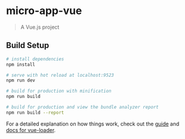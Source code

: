 # micro-app-vue

> A Vue.js project

## Build Setup

``` bash
# install dependencies
npm install

# serve with hot reload at localhost:9523
npm run dev

# build for production with minification
npm run build

# build for production and view the bundle analyzer report
npm run build --report
```

For a detailed explanation on how things work, check out the [guide](http://vuejs-templates.github.io/webpack/) and [docs for vue-loader](http://vuejs.github.io/vue-loader).
